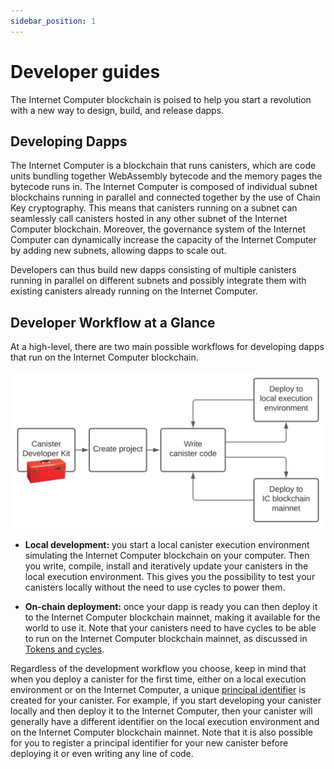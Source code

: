 ```yaml
---
sidebar_position: 1
---
```

# Developer guides

The Internet Computer blockchain is poised to help you start a revolution with a new way to design, build, and release dapps.

## Developing Dapps

The Internet Computer is a blockchain that runs canisters, which are code units bundling together WebAssembly bytecode and the memory pages the bytecode runs in. The Internet Computer is composed of individual subnet blockchains running in parallel and connected together by the use of Chain Key cryptography. This means that canisters running on a subnet can seamlessly call canisters hosted in any other subnet of the Internet Computer blockchain. Moreover, the governance system of the Internet Computer can dynamically increase the capacity of the Internet Computer by adding new subnets, allowing dapps to scale out.

Developers can thus build new dapps consisting of multiple canisters running in parallel on different subnets and possibly integrate them with existing canisters already running on the Internet Computer.

## Developer Workflow at a Glance

At a high-level, there are two main possible workflows for developing dapps that run on the Internet Computer blockchain.

![Development paths](_attachments/local-remote-path-workflow.svg)

- **Local development:** you start a local canister execution environment simulating the Internet Computer blockchain on your computer. Then you write, compile, install and iteratively update your canisters in the local execution environment. This gives you the possibility to test your canisters locally without the need to use cycles to power them.

- **On-chain deployment:** once your dapp is ready you can then deploy it to the Internet Computer blockchain mainnet, making it available for the world to use it. Note that your canisters need to have cycles to be able to run on the Internet Computer blockchain mainnet, as discussed in [Tokens and cycles](/concepts/tokens-cycles.md).

Regardless of the development workflow you choose, keep in mind that when you deploy a canister for the first time, either on a local execution environment or on the Internet Computer, a unique [principal identifier](/references/glossary.md#principal) is created for your canister. For example, if you start developing your canister locally and then deploy it to the Internet Computer, then your canister will generally have a different identifier on the local execution environment and on the Internet Computer blockchain mainnet. Note that it is also possible for you to register a principal identifier for your new canister before deploying it or even writing any line of code.
